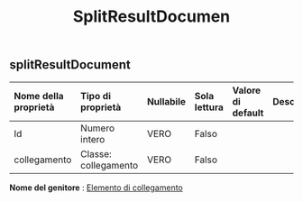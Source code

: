 ﻿---
title: SplitResultDocumen
second_title: Aspose.Cells Cloud Documen
type: docs
url: /it/specification/model/splitresultdocument/
description: "Aspose.Cells Specifica del modello cloud: SplitResultDocument. Gestisci facilmente Excel e altri fogli di calcolo con funzionalità come apertura, generazione, modifica, divisione, unione, confronto e conversione"
weight: 50
kwords: Excel, Office Cloud, REST API, Foglio di calcolo, PDF, CSV, Json, Markdwon, SplitResultDocument
---
## **splitResultDocument**

 

| Nome della proprietà| Tipo di proprietà| Nullabile| Sola lettura| Valore di default| Descrizione|
|:- |:- |:- |:- |:- |:- |
| Id| Numero intero| VERO| Falso|||
| collegamento| Classe: collegamento| VERO| Falso|||

**Nome del genitore** : [Elemento di collegamento](linkelement)

